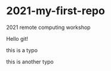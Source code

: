 # 2021-my-first-repo
2021 remote computing workshop

Hello git!

this is a typo

this is another typo
